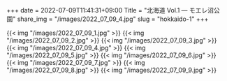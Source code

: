 +++
date  = 2022-07-09T11:41:31+09:00
Title = "北海道 Vol.1  ―  モエレ沼公園"
share_img = "/images/2022_07_09_4.jpg"
slug = "hokkaido-1"
+++

{{< img "/images/2022_07_09_1.jpg" >}}
{{< img "/images/2022_07_09_2.jpg" >}}
{{< img "/images/2022_07_09_3.jpg" >}}
{{< img "/images/2022_07_09_4.jpg" >}}
{{< img "/images/2022_07_09_5.jpg" >}}
{{< img "/images/2022_07_09_6.jpg" >}}
{{< img "/images/2022_07_09_7.jpg" >}}
{{< img "/images/2022_07_09_8.jpg" >}}
{{< img "/images/2022_07_09_9.jpg" >}}